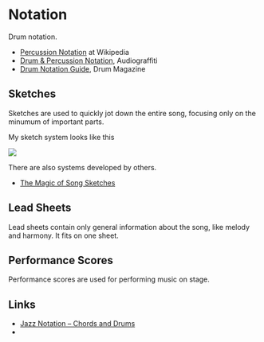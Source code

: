 # Notation

Drum notation.

- [Percussion Notation](https://en.wikipedia.org/wiki/Percussion_notation) at Wikipedia
- [Drum & Percussion Notation](https://web.mit.edu/merolish/Public/drums.pdf), Audiograffiti
- [Drum Notation Guide](http://drummagazine.com/drum-notation-guide/), Drum Magazine

## Sketches

Sketches are used to quickly jot down the entire song, focusing only on the minumum of important parts.

My sketch system looks like this

<img src="https://i.imgur.com/IImtty8.png" />

There are also systems developed by others.

- [
The Magic of Song Sketches](http://www.learndrumsnow.com/playing-music/the-magic-of-song-sketches)

## Lead Sheets

Lead sheets contain only general information about the song, like melody and harmony. It fits on one sheet.

## Performance Scores

Performance scores are used for performing music on stage.

## Links

- [Jazz Notation – Chords and Drums](http://www.timusic.net/debreved/jazz-notation-chords-drums/)
- [](https://www.percussiontoday.com/filer/notation.pdf)
